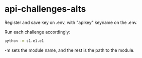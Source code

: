 # api-challenges-alts

Register and save key on .env, with "apikey" keyname on the .env.

Run each challenge accordingly:

```bash
python -m s1.e1.e1
```

-m sets the module name, and the rest is the path to the module.
